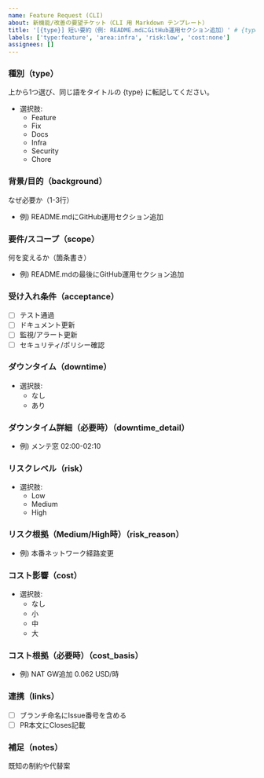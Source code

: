 ```yaml
---
name: Feature Request (CLI)
about: 新機能/改善の要望チケット（CLI 用 Markdown テンプレート）
title: '[{type}] 短い要約（例: README.mdにGitHub運用セクション追加）' # {type} は手入力
labels: ['type:feature', 'area:infra', 'risk:low', 'cost:none']
assignees: []
---
```


### 種別（type）

上から1つ選び、同じ語をタイトルの {type} に転記してください。

- 選択肢:
  - Feature
  - Fix
  - Docs
  - Infra
  - Security
  - Chore

### 背景/目的（background）

なぜ必要か（1-3行）

- 例) README.mdにGitHub運用セクション追加

### 要件/スコープ（scope）

何を変えるか（箇条書き）

- 例) README.mdの最後にGitHub運用セクション追加

### 受け入れ条件（acceptance）

- [ ] テスト通過
- [ ] ドキュメント更新
- [ ] 監視/アラート更新
- [ ] セキュリティ/ポリシー確認

### ダウンタイム（downtime）

- 選択肢:
  - なし
  - あり

### ダウンタイム詳細（必要時）（downtime_detail）

- 例) メンテ窓 02:00-02:10

### リスクレベル（risk）

- 選択肢:
  - Low
  - Medium
  - High

### リスク根拠（Medium/High時）（risk_reason）

- 例) 本番ネットワーク経路変更

### コスト影響（cost）

- 選択肢:
  - なし
  - 小
  - 中
  - 大

### コスト根拠（必要時）（cost_basis）

- 例) NAT GW追加 0.062 USD/時

### 連携（links）

- [ ] ブランチ命名にIssue番号を含める
- [ ] PR本文にCloses記載

### 補足（notes）

既知の制約や代替案
